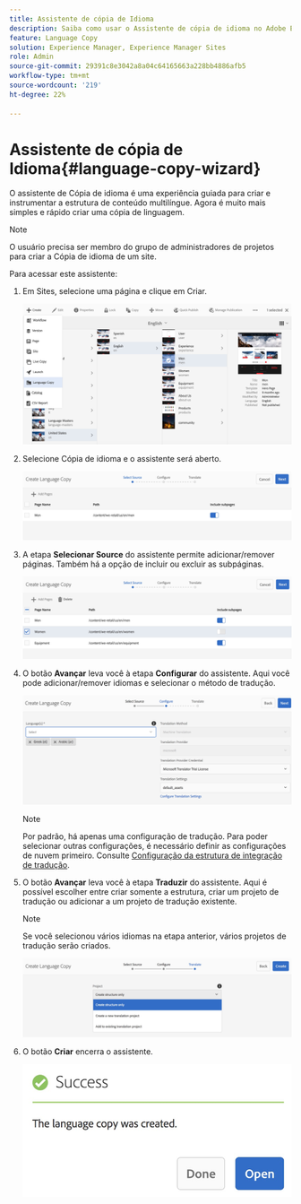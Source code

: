 ```yaml
---
title: Assistente de cópia de Idioma
description: Saiba como usar o Assistente de cópia de idioma no Adobe Experience Manager.
feature: Language Copy
solution: Experience Manager, Experience Manager Sites
role: Admin
source-git-commit: 29391c8e3042a8a04c64165663a228bb4886afb5
workflow-type: tm+mt
source-wordcount: '219'
ht-degree: 22%

---
```


# Assistente de cópia de Idioma{#language-copy-wizard}

O assistente de Cópia de idioma é uma experiência guiada para criar e instrumentar a estrutura de conteúdo multilíngue. Agora é muito mais simples e rápido criar uma cópia de linguagem.

>[!NOTE]
>
>O usuário precisa ser membro do grupo de administradores de projetos para criar a Cópia de idioma de um site.

Para acessar este assistente:

1. Em Sites, selecione uma página e clique em Criar.

   ![chlimage_1-9](assets/chlimage_1-9.jpeg)

1. Selecione Cópia de idioma e o assistente será aberto.

   ![chlimage_1-10](assets/chlimage_1-10.jpeg)

1. A etapa **Selecionar Source** do assistente permite adicionar/remover páginas. Também há a opção de incluir ou excluir as subpáginas.

   ![chlimage_1-11](assets/chlimage_1-11.jpeg)

1. O botão **Avançar** leva você à etapa **Configurar** do assistente. Aqui você pode adicionar/remover idiomas e selecionar o método de tradução.

   ![chlimage_1-12](assets/chlimage_1-12.jpeg)

   >[!NOTE]
   >
   >Por padrão, há apenas uma configuração de tradução. Para poder selecionar outras configurações, é necessário definir as configurações de nuvem primeiro. Consulte [Configuração da estrutura de integração de tradução](/help/sites-administering/tc-tic.md).

1. O botão **Avançar** leva você à etapa **Traduzir** do assistente. Aqui é possível escolher entre criar somente a estrutura, criar um projeto de tradução ou adicionar a um projeto de tradução existente.

   >[!NOTE]
   >
   >Se você selecionou vários idiomas na etapa anterior, vários projetos de tradução serão criados.

   ![chlimage_1-13](assets/chlimage_1-13.jpeg)

1. O botão **Criar** encerra o assistente.

   ![chlimage_1-14](assets/chlimage_1-14.jpeg)
